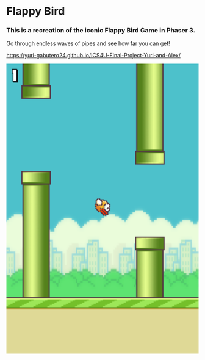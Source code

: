 # Flappy Bird

### This is a recreation of the iconic Flappy Bird Game in Phaser 3.
Go through endless waves of pipes and see how far you can get!

https://yuri-gabutero24.github.io/ICS4U-Final-Project-Yuri-and-Alex/

![screenshot](screenshot.png)
